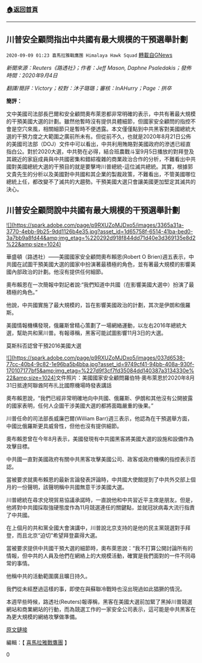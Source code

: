 ###  [:house:返回首頁](https://github.com/ourhimalayas/txt)
---

## 川普安全顧問指出中共國有最大規模的干預選舉計劃
`2020-09-09 01:23 喜馬拉雅戰鷹團 Himalaya Hawk Squad` [轉載自GNews](https://gnews.org/zh-hant/342340/)

*新聞來源：Reuters《路透社》；作者：Jeff Mason, Daphne Psaledakis；發佈時間：2020年9月4日*

*翻譯/簡評：Victory；校對：沐子璐璐；審核：InAHurry；Page：拱卒*

**簡評：**

文中美國司法部長巴爾和安全顧問奧布萊恩都非常明確的表示，中共有著最大規模的干預美國大選的計劃。雖然他暫時沒有提供具體細節，但國家安全顧問的指控不會是空穴來風，相關細節只是暫時不便透露。本文僅僅點到中共黑客對美國總統大選的干預力度之大範圍之廣前所未有。但從前不久，也就是2020年8月21日公佈的美國司法部（DOJ）文件中可以看出，中共利用賄賂對美國政府的滲透已經直指白公。對於2020大選，中共勢在必得，結合班農戰斗室9月5日播放的對拜登及其親近的家庭成員與中共國密集和錯綜複雜的商業政治合作的分析，不難看出中共國對美國總統大選的干預目的就是要擊垮川普總統-這位滅共總統。其實，根據郭文貴先生的分析以及美國對中共國和其企業的製裁政策，不難看出，不管美國哪位總統上任，都改變不了滅共的大趨勢。干預美國大選只會讓美國更加堅定其滅共的決心。

##  **川普安全顧問說中共國有最大規模的干預選舉計劃** 

[!\[\](https://spark.adobe.com/page/p9RXUZoMJDxo5/images/3365a31a-3770-4ebb-9b25-9dd1126b4e35.jpg?asset_id=1d65758f-6514-41ba-bed0-3a7bb9a8fd44&amp;img_etag=%220292d918f844dd71d40e3d369135e8d2%22&amp;size=1024)](https://spark.adobe.com/page/p9RXUZoMJDxo5/images/3365a31a-3770-4ebb-9b25-9dd1126b4e35.jpg?asset_id=1d65758f-6514-41ba-bed0-3a7bb9a8fd44&amp;img_etag=%220292d918f844dd71d40e3d369135e8d2%22&amp;size=1024)

華盛頓（路透社）——美國國家安全顧問奧布賴恩(Robert O Brien)週五表示，中共國在試圖干預美國大選的國家中扮演著最積極的角色，並有著最大規模的影響美國內部政治的計劃。他沒有提供任何細節。

奧布賴恩在一次簡報中對記者說:“我們知道中共國（在影響美國大選中）扮演了最積極的角色。”

他說，中共國實施了最大規模的，旨在影響美國政治的計劃，其次是伊朗和俄羅斯。

美國情報機構發現，俄羅斯曾精心策劃了一場網絡運動，以左右2016年總統大選，幫助共和黨川普。有報導稱，黑客可能試圖影響11月3日的大選。

莫斯科否認曾干預2016美國大選

[!\[\](https://spark.adobe.com/page/p9RXUZoMJDxo5/images/037d6538-77cc-40b4-9c82-1e96ba5b4bba.jpg?asset_id=9749cf41-94bb-408a-930f-170107177bf5&amp;img_etag=%227d9f3cf7fd35084dd140387a3134330e%22&amp;size=1024)](https://spark.adobe.com/page/p9RXUZoMJDxo5/images/037d6538-77cc-40b4-9c82-1e96ba5b4bba.jpg?asset_id=9749cf41-94bb-408a-930f-170107177bf5&amp;img_etag=%227d9f3cf7fd35084dd140387a3134330e%22&amp;size=1024)文件照片：美國國家安全顧問羅伯特·奧布萊恩於2020年8月31日抵達阿聯酋阿布扎比國際機場時發表講話

奧布賴恩說，“我們已經非常明確地向中共國、俄羅斯、伊朗和其他沒有公開披露的國家表明，任何人企圖干涉美國大選的都將面臨嚴重的後果。”

川普任命的司法部長威廉巴爾(William Barr)週三表示，他認為在干預選舉方面，中國比俄羅斯更具威脅性，但他也沒有提供細節。

奧布賴恩曾在今年8月表示，美國發現有中共國黑客將美國大選的設施和設備作為攻擊目標。

中共國一直對美國政府有關中共黑客攻擊美國公司、政客或政府機構的指控表示否認。

當被要求就奧布賴恩的最新言論發表評論時，中共國大使館提到了中共外交部上個月的一份聲明，該聲明稱中共國無意干涉美國大選。

川普總統在尋求兌現貿易協議承諾時，一直說他和中共習近平主席是朋友。但是，他將對中共國採取強硬態度作為11月競選連任的關鍵點，並就冠狀病毒大流行指責了中共國。

在上個月的共和黨全國大會演講中，川普說北京支持的是他的民主黨競選對手拜登，而且北京“迫切”希望拜登贏得大選。

當被要求提供中共國干預大選的細節時，奧布萊恩說：“我不打算公開討論所有的情報，但中共的人員及他們在網絡上的大規模活動，確實是我們面對的一件不同尋常的事情。

他稱中共的活動範圍廣且曠日持久。

我們從未經歷過這樣的事，即使在與蘇聯冷戰時也沒出現過如此猖獗的情況。

本週早些時候，路透社(Reuters)報導稱，黑客在美國大選前加緊了黑掉川普競選網站和商業網站的行動，而為競選工作的一家安全公司表示，這可能是中共黑客在為更大規模的網絡攻擊做準備。

[原文鏈接](https://uk.reuters.com/article/uk-usa-election-china/u-s-national-security-adviser-obrien-says-china-has-biggest-program-to-interfere-in-election-idUKKBN25V2PB)

編輯：【 [喜馬拉雅戰鷹團](https://spark.adobe.com/page/p9RXUZoMJDxo5/) 】

0
